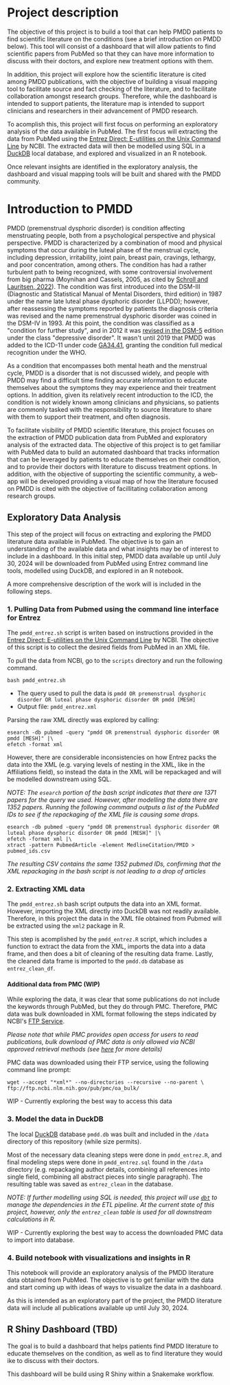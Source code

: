 # Project description

The objective of this project is to build a tool that can help PMDD patients to find scientific literature on the conditions (see a brief introduction on PMDD below). This tool will consist of a dashboard that will allow patients to find scientific papers from PubMed so that they can have more information to discuss with their doctors, and explore new treatment options with them. 

In addition, this project will explore how the scientific literature is cited among PMDD publications, with the objective of building a visual mapping tool to facilitate source and fact checking of the literature, and to facilitate collaboration amongst research groups. Therefore, while the dashboard is intended to support patients, the literature map is intended to support clinicians and researchers in their advancement of PMDD research. 

To acomplish this, this project will first focus on performing an exploratory analysis of the data available in PubMed. The first focus will extracting the data from PubMed using the [Entrez Direct: E-utilities on the Unix Command Line](https://www.ncbi.nlm.nih.gov/books/NBK179288/#chapter6.Structured_Data) by NCBI. The extracted data will then be modelled using SQL in a [DuckDB](https://duckdb.org/docs) local database, and explored and visualized in an R notebook.

Once relevant insights are identified in the exploratory analysis, the dashboard and visual mapping tools will be built and shared with the PMDD community. 

# Introduction to PMDD

PMDD (premenstrual dysphoric disorder) is condition affecting menstruating people, both from a psychological perspective and physical perspective. PMDD is characterized by a combination of mood and physical symptoms that occur during the luteal phase of the menstrual cycle, including depression, irritability, joint pain, breast pain, cravings, lethargy, and poor concentration, among others. The condition has had a rather turbulent path to being recognized, with some controversial involvement from big pharma (Moynihan and Cassels, 2005, as cited by [Schroll and Lauritsen, 2022](https://doi.org/10.1111/aogs.14360)). The condition was first introduced into the DSM-III (Diagnostic and Statistical Manual of Mental Disorders, third edition) in 1987 under the name late luteal phase dysphoric disorder (LLPDD); however, after reassessing the symptoms reported by patients the diagnosis criteria was revised and the name premenstrual dysphoric disorder was coined in the DSM-IV in 1993. At this point, the condition was classified as a "condition for further study", and in 2012 it was [revised in the DSM-5](https://www.ncbi.nlm.nih.gov/books/NBK519704/table/ch3.t24) edition under the class "depressive disorder". It wasn't until 2019 that PMDD was added to the ICD-11 under code [GA34.41](https://icd.who.int/browse/2024-01/mms/en#1526774088), granting the condition full medical recognition under the WHO. 

As a condition that encompasses both mental heath and the menstrual cycle, PMDD is a disorder that is not discussed widely, and people with PMDD may find a difficult time finding accurate information to educate themselves about the symptoms they may experience and their treatment options. In addition, given its relatively recent introduction to the ICD, the condition is not widely known among clinicians and physicians, so patients are commonly tasked with the responsibility to source literature to share with them to support their treatment, and often diagnosis.

To facilitate visibility of PMDD scientific literature, this project focuses on the extraction of PMDD publication data from PubMed and exploratory analysis of the extracted data. The objective of this project is to get familiar with PubMed data to build an automated dashboard that tracks information that can be leveraged by patients to educate themselves on their condition, and to provide their doctors with literature to discuss treatment options. In addition, with the objective of supporting the scientific community, a web-app will be developed providing a visual map of how the literature focused on PMDD is cited with the objective of facillitating collaboration among research groups. 


## Exploratory Data Analysis

This step of the project will focus on extracting and exploring the PMDD literature data available in PubMed. The objective is to gain an understanding of the available data and what insights may be of interest to include in a dashboard. In this initial step, PMDD data available up until July 30, 2024 will be downloaded from PubMed using Entrez command line tools, modelled using DuckDB, and explored in an R notebook. 

A more comprehensive description of the work will is included in the following steps. 

### 1. Pulling Data from Pubmed using the command line interface for Entrez

The `pmdd_entrez.sh` script is writen based on instructions provided in the [Entrez Direct: E-utilities on the Unix Command Line](https://www.ncbi.nlm.nih.gov/books/NBK179288/#chapter6.Structured_Data) by NCBI. The objective of this script is to collect the desired fields from PubMed in an XML file. 

To pull the data from NCBI, go to the `scripts` directory and run the following command.  
```
bash pmdd_entrez.sh
```

- The query used to pull the data is `pmdd OR premenstrual dysphoric disorder OR luteal phase dysphoric disorder OR pmdd [MESH]`
- Output file: `pmdd_entrez.xml`

Parsing the raw XML directly was explored by calling: 
```
esearch -db pubmed -query "pmdd OR premenstrual dysphoric disorder OR pmdd [MESH]" |\
efetch -format xml
```

However, there are considerable inconsistencies on how Entrez packs the data into the XML (e.g. varying levels of nesting in the XML, like in the Affiliations field), so instead the data in the XML will be repackaged and will be modelled downstream using SQL. 

*NOTE: The `esearch` portion of the bash script indicates that there are 1371 papers for the query we used. However, after modelling the data there are 1352 papers. Running the following command outputs a list of the PubMed IDs to see if the repackaging of the XML file is causing some drops.*
```
esearch -db pubmed -query "pmdd OR premenstrual dysphoric disorder OR luteal phase dysphoric disorder OR pmdd [MESH]" |\
efetch -format xml |\
xtract -pattern PubmedArticle -element MedlineCitation/PMID > pubmed_ids.csv
```
*The resulting CSV contains the same 1352 pubmed IDs, confirming that the XML repackaging in the bash script is not leading to a drop of articles*

### 2. Extracting XML data

The `pmdd_entrez.sh` bash script outputs the data into an XML format. However, importing the XML directly into DuckDB was not readily available. Therefore, in this project the data in the XML file obtained from Pubmed will be extracted using the `xml2` package in R. 

This step is acomplished by the `pmdd_entrez.R` script, which includes a function to extract the data from the XML, imports the data into a data frame, and then does a bit of cleaning of the resulting data frame. Lastly, the cleaned data frame is imported to the `pmdd.db` database as `entrez_clean_df`.


#### Additional data from PMC **(WIP)**

While exploring the data, it was clear that some publications do not include the keywords through PubMed, but they do through PMC. Therefore, PMC data was bulk downloaded in XML format following the steps indicated by NCBI's [FTP Service](https://www.ncbi.nlm.nih.gov/pmc/tools/ftp/#bulk). 

*Please note that while PMC provides open access for users to read publications, bulk download of PMC data is only allowed via NCBI approved retrieval methods (see [here](https://www.ncbi.nlm.nih.gov/pmc/tools/openftlist/) for more details)*

PMC data was downloaded using their FTP service, using the following command line prompt:
```
wget --accept "*xml*" --no-directories --recursive --no-parent \
ftp://ftp.ncbi.nlm.nih.gov/pub/pmc/oa_bulk/
```

WIP - Currently exploring the best way to access this data

### 3. Model the data in DuckDB

The local [DuckDB](https://duckdb.org/docs/) database `pmdd.db` was built and included in the `/data` directory of this repository (while size permits). 

Most of the necessary data cleaning steps were done in `pmdd_entrez.R`, and final modeling steps were done in `pmdd_entrez.sql` found in the `/data` directory (e.g. repackaging author details, combining all references into single field, combining all abstract pieces into single paragraph). The resulting table was saved as `entrez_clean` in the database.

*NOTE: If further modelling using SQL is needed, this project will use [`dbt`](https://docs.getdbt.com) to manage the dependencies in the ETL pipeline. At the current state of this project, however, only the `entrez_clean` table is used for all downstream calculations in R.*

WIP - Currently exploring the best way to access the downloaded PMC data to import into database. 

### 4. Build notebook with visualizations and insights in R

This notebook will provide an exploratory analysis of the PMDD literature data obtained from PubMed. The objective is to get familiar with the data and start coming up with ideas of ways to visualize the data in a dashboard. 

As this is intended as an exploratory part of the project, the PMDD literature data will include all publications available up until July 30, 2024. 

## R Shiny Dashboard (TBD)

The goal is to build a dashboard that helps patients find PMDD literature to educate themselves on the condition, as well as to find literature they would ike to discuss with their doctors. 

This dashboard will be build using R Shiny within a Snakemake workflow. 
